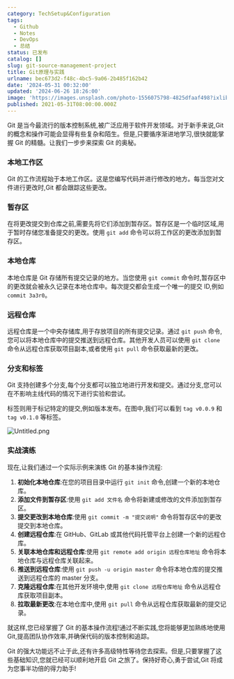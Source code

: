 ```yaml
---
category: TechSetup&Configuration
tags:
  - Github
  - Notes
  - DevOps
  - 总结
status: 已发布
catalog: []
slug: git-source-management-project
title: Git原理与实践
urlname: bec673d2-f48c-4bc5-9a06-2b485f162b42
date: '2024-05-31 00:32:00'
updated: '2024-06-26 18:26:00'
image: 'https://images.unsplash.com/photo-1556075798-4825dfaaf498?ixlib=rb-4.0.3&q=85&fm=jpg&crop=entropy&cs=srgb'
published: 2021-05-31T08:00:00.000Z
---
```


Git 是当今最流行的版本控制系统,被广泛应用于软件开发领域。对于新手来说,Git 的概念和操作可能会显得有些复杂和陌生。但是,只要循序渐进地学习,很快就能掌握 Git 的精髓。让我们一步步来探索 Git 的奥秘。


### 本地工作区


Git 的工作流程始于本地工作区。这是您编写代码并进行修改的地方。每当您对文件进行更改时,Git 都会跟踪这些更改。


### 暂存区


在将更改提交到仓库之前,需要先将它们添加到暂存区。暂存区是一个临时区域,用于暂时存储您准备提交的更改。使用 `git add` 命令可以将工作区的更改添加到暂存区。


### 本地仓库


本地仓库是 Git 存储所有提交记录的地方。当您使用 `git commit` 命令时,暂存区中的更改就会被永久记录在本地仓库中。每次提交都会生成一个唯一的提交 ID,例如 `commit 3a3r0`。


### 远程仓库


远程仓库是一个中央存储库,用于存放项目的所有提交记录。通过 `git push` 命令,您可以将本地仓库中的提交推送到远程仓库。其他开发人员可以使用 `git clone` 命令从远程仓库获取项目副本,或者使用 `git pull` 命令获取最新的更改。


### 分支和标签


Git 支持创建多个分支,每个分支都可以独立地进行开发和提交。通过分支,您可以在不影响主线代码的情况下进行实验和尝试。


标签则用于标记特定的提交,例如版本发布。在图中,我们可以看到 `tag v0.0.9` 和 `tag v0.1.0` 等标签。


![Untitled.png](https://prod-files-secure.s3.us-west-2.amazonaws.com/5d24fe63-e567-4804-86f9-9fdc62e13082/77b77e01-3aab-4add-bdbd-7f489727861d/Untitled.png?X-Amz-Algorithm=AWS4-HMAC-SHA256&X-Amz-Content-Sha256=UNSIGNED-PAYLOAD&X-Amz-Credential=ASIAZI2LB466THHF3KVL%2F20250216%2Fus-west-2%2Fs3%2Faws4_request&X-Amz-Date=20250216T053526Z&X-Amz-Expires=3600&X-Amz-Security-Token=IQoJb3JpZ2luX2VjEC0aCXVzLXdlc3QtMiJIMEYCIQCIIY6oQnmH6oWY6xf%2BDmuscoMmZdxVhpysCM50d8bk0gIhAN0Ho%2Fuxn9iXxv%2B3acdyFLkqirSqqgRA6rliBvwkTFu6Kv8DCFYQABoMNjM3NDIzMTgzODA1Igzco5t8V8ARhlTGHL4q3AP7In1R4AbMVd0f%2FUWepguFj7KvCsovohkC9tlYbS1xav2Drs2j%2BbrVezGpp%2FwgNtCNb1Qek1%2FuBfi3V9MSHE5PV2%2FYwOVD%2F5LyoJDhQl8Y5o7PiiU5xesa%2BbbM%2BEiYYctlQn0v2s47eiuYFxbQ%2FzVGComHRKzco39MvsaOSt2WtfqQY9Lrp3p8UXiB3g9Gu%2BJidefwi4FBkmH4N9Sc4EiGzAYP3Lzz0eH1ND1dMZWOKC7x8LnTexGRmxJKQWZHxFW%2BOYOYeWotAw5JwWqcF7rrqUATjC%2B3RIswYjPV6tta%2Btbg%2F9dLtA6tOAGxPzUlsgsuAyAZu8VDC7IUJFL7YpiQ3rjnD8WJeA9CVzCG6Fi1Gw7TIj%2FQhGeQXHYdbmutfOdnFy5rWywKgZGqP3dWbNaGguNKbGeLtZn70Z7Tdb4htlqafMvh5RfENu%2BJ74wY7RvYQAy3GCjFBHoFHAVB40sASGI%2FJEPcKMS4G5WCNJuHIgOibyLAngvSNJMLq2%2FcjBkHrO%2FrIyU5%2Bl6%2FQs1%2Bm38let%2FaO0SpHPg4eV86%2FOfzmPeRFWSWwvZ7KYwsrHSrhnjNtffhyAGtB7G%2Fi1xm%2BodW31t9FR5JVcMRRZbWy%2Bgk9kitRCSRiG17O2%2BFCTDy3cW9BjqkAZ%2B%2FiqYGa5%2F5MXSzTj00Gos8gM0jT8%2BRLFLciKOzfiKbybn2JvIIZI6bs9rjoobXGQAtqAMc8pxfY%2FMIt7DBqvbFG223WifUaX9JTnHf3IWiI1OMX3DKQzIZMaM7Gs%2BF1l9EzPPD8TSSCxt0UrYV4JReLtb5yyrl2pkyClUcYf4bPWp5fRD5R3hyYksqIK3qvpbg3tPyF%2FtbXb2JgFGkN0LaHpJp&X-Amz-Signature=561690eebcddd7c79abb30060677ea1f477a507e13ab5e51e261e69727454ed2&X-Amz-SignedHeaders=host&x-id=GetObject)


### 实战演练


现在,让我们通过一个实际示例来演练 Git 的基本操作流程:

1. **初始化本地仓库**:在您的项目目录中运行 `git init` 命令,创建一个新的本地仓库。
2. **添加文件到暂存区**:使用 `git add 文件名` 命令将新建或修改的文件添加到暂存区。
3. **提交更改到本地仓库**:使用 `git commit -m "提交说明"` 命令将暂存区中的更改提交到本地仓库。
4. **创建远程仓库**:在 GitHub、GitLab 或其他代码托管平台上创建一个新的远程仓库。
5. **关联本地仓库和远程仓库**:使用 `git remote add origin 远程仓库地址` 命令将本地仓库与远程仓库关联起来。
6. **推送到远程仓库**:使用 `git push -u origin master` 命令将本地仓库的提交推送到远程仓库的 master 分支。
7. **克隆远程仓库**:在其他开发环境中,使用 `git clone 远程仓库地址` 命令从远程仓库获取项目副本。
8. **拉取最新更改**:在本地仓库中,使用 `git pull` 命令从远程仓库获取最新的提交记录。

就这样,您已经掌握了 Git 的基本操作流程!通过不断实践,您将能够更加熟练地使用 Git,提高团队协作效率,并确保代码的版本控制和追踪。


Git 的强大功能远不止于此,还有许多高级特性等待您去探索。但是,只要掌握了这些基础知识,您就已经可以顺利地开启 Git 之旅了。保持好奇心,勇于尝试,Git 将成为您事半功倍的得力助手!

